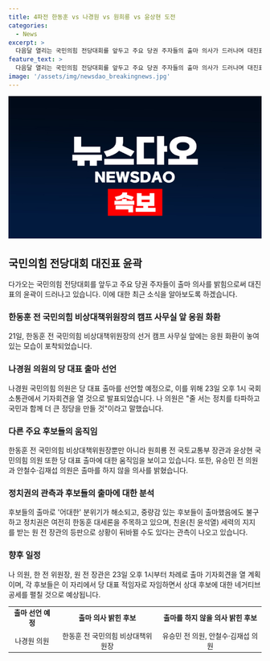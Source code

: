 ```yaml
---
title: 4파전 한동훈 vs 나경원 vs 원희룡 vs 윤상현 도전
categories:
  - News
excerpt: >
  다음달 열리는 국민의힘 전당대회를 앞두고 주요 당권 주자들의 출마 의사가 드러나며 대진표 윤곽이 드러났다. 한동훈 전 비상대책위원장의 유력 주자로서의 지위가 도드라지는 가운데 나경원·원희룡·윤상현 등 중진들의 출마로 대선주자 경쟁이 가열되고 있다. 이에 따라 전당대회에 대한 관심이 높아지고 있으며 당 대표 적임자로서의 경쟁이 치열해질 전망이다.
feature_text: >
  다음달 열리는 국민의힘 전당대회를 앞두고 주요 당권 주자들의 출마 의사가 드러나며 대진표 윤곽이 드러났다. 한동훈 전 비상대책위원장의 유력 주자로서의 지위가 도드라지는 가운데 나경원·원희룡·윤상현 등 중진들의 출마로 대선주자 경쟁이 가열되고 있다. 이에 따라 전당대회에 대한 관심이 높아지고 있으며 당 대표 적임자로서의 경쟁이 치열해질 전망이다.
image: '/assets/img/newsdao_breakingnews.jpg'
---
```


<p><img src="/assets/img/newsdao_breakingnews.jpg" alt="firstkoreanews 속보" /></p>

<h2 data-ke-size="size26">국민의힘 전당대회 대진표 윤곽</h2>

<p data-ke-size="size16">다가오는 국민의힘 전당대회를 앞두고 주요 당권 주자들이 출마 의사를 밝힘으로써 대진표의 윤곽이 드러나고 있습니다. 이에 대한 최근 소식을 알아보도록 하겠습니다.</p>

<h3>한동훈 전 국민의힘 비상대책위원장의 캠프 사무실 앞 응원 화환</h3>

<p data-ke-size="size16">21일, 한동훈 전 국민의힘 비상대책위원장의 선거 캠프 사무실 앞에는 응원 화환이 놓여 있는 모습이 포착되었습니다.</p>

<h3>나경원 의원의 당 대표 출마 선언</h3>

<p data-ke-size="size16">나경원 국민의힘 의원은 당 대표 출마를 선언할 예정으로, 이를 위해 23일 오후 1시 국회 소통관에서 기자회견을 열 것으로 발표되었습니다. 나 의원은 "줄 서는 정치를 타파하고 국민과 함께 더 큰 정당을 만들 것"이라고 말했습니다.</p>

<h3>다른 주요 후보들의 움직임</h3>

<p data-ke-size="size16">한동훈 전 국민의힘 비상대책위원장뿐만 아니라 원희룡 전 국토교통부 장관과 윤상현 국민의힘 의원 또한 당 대표 출마에 대한 움직임을 보이고 있습니다. 또한, 유승민 전 의원과 안철수·김재섭 의원은 출마를 하지 않을 의사를 밝혔습니다.</p>

<h3>정치권의 관측과 후보들의 출마에 대한 분석</h3>

<p data-ke-size="size16">후보들의 출마로 '어대한' 분위기가 해소되고, 중량감 있는 후보들이 출마했음에도 불구하고 정치권은 여전히 한동훈 대세론을 주목하고 있으며, 친윤(친 윤석열) 세력의 지지를 받는 원 전 장관의 등판으로 상황이 뒤바뀔 수도 있다는 관측이 나오고 있습니다.</p>

<h3>향후 일정</h3>

<p data-ke-size="size16">나 의원, 한 전 위원장, 원 전 장관은 23일 오후 1시부터 차례로 출마 기자회견을 열 계획이며, 각 후보들은 이 자리에서 당 대표 적임자로 자임하면서 상대 후보에 대한 네거티브 공세를 펼칠 것으로 예상됩니다.</p>

<table>
    <tr>
        <td style="text-align: center; height: 17px;"><b>출마 선언 예정</b></td>
        <td style="text-align: center; height: 17px;"><b>출마 의사 밝힌 후보</b></td>
        <td style="text-align: center; height: 17px;"><b>출마를 하지 않을 의사 밝힌 후보</b></td>
    </tr>
    <tr>
        <td style="text-align: center; height: 17px;">나경원 의원</td>
        <td style="text-align: center; height: 17px;">한동훈 전 국민의힘 비상대책위원장</td>
        <td style="text-align: center; height: 17px;">유승민 전 의원, 안철수·김재섭 의원</td>
    </tr>
</table>

<p data-ke-size="size16">&nbsp;</p>

